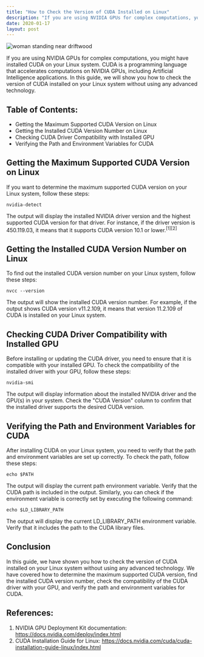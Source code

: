 ```yaml
---
title: "How to Check the Version of CUDA Installed on Linux"
description: "If you are using NVIDIA GPUs for complex computations, you might have installed CUDA on your Linux system. CUDA is a programming language that accelerates computations on NVIDIA GPUs, including Artificial Intelligence applications. In this guide, we will show you how to check the version of CUDA installed on your Linux system without using any advanced technology."
date: 2020-01-17
layout: post
---
```


<article>
  <img alt="woman standing near driftwood" src="https://images.unsplash.com/photo-1511237499363-177130e8a933?crop=entropy&amp;cs=tinysrgb&amp;fit=max&amp;fm=jpg&amp;ixid=Mnw0NDU0NTZ8MHwxfHNlYXJjaHwxfHxIb3clMjB0byUyMENoZWNrJTIwdGhlJTIwVmVyc2lvbiUyMG9mJTIwQ1VEQSUyMEluc3RhbGxlZCUyMG9uJTIwTGludXh8ZW58MHwwfHx8MTY4MzY2MDkyOQ&amp;ixlib=rb-4.0.3&amp;q=80&amp;w=1080"/>
  <p>If you are using NVIDIA GPUs for complex computations, you might have installed CUDA on your Linux system. CUDA is a programming language that accelerates computations on NVIDIA GPUs, including Artificial Intelligence applications. In this guide, we will show you how to check the version of CUDA installed on your Linux system without using any advanced technology.</p>
  <h2>Table of Contents:</h2>
  <ul>
    <li>Getting the Maximum Supported CUDA Version on Linux</li>
    <li>Getting the Installed CUDA Version Number on Linux</li>
    <li>Checking CUDA Driver Compatibility with Installed GPU</li>
    <li>Verifying the Path and Environment Variables for CUDA</li>
  </ul>
  <h2>Getting the Maximum Supported CUDA Version on Linux</h2>
  <p>If you want to determine the maximum supported CUDA version on your Linux system, follow these steps:</p>
  <code>nvidia-detect</code>
  <p>The output will display the installed NVIDIA driver version and the highest supported CUDA version for that driver. For instance, if the driver version is 450.119.03, it means that it supports CUDA version 10.1 or lower.<sup>[1][2]</sup></p>
  <h2>Getting the Installed CUDA Version Number on Linux</h2>
  <p>To find out the installed CUDA version number on your Linux system, follow these steps:</p>
  <code>nvcc --version</code>
  <p>The output will show the installed CUDA version number. For example, if the output shows CUDA version v11.2.109, it means that version 11.2.109 of CUDA is installed on your Linux system.</p>
  <h2>Checking CUDA Driver Compatibility with Installed GPU</h2>
  <p>Before installing or updating the CUDA driver, you need to ensure that it is compatible with your installed GPU. To check the compatibility of the installed driver with your GPU, follow these steps:</p>
  <code>nvidia-smi</code>
  <p>The output will display information about the installed NVIDIA driver and the GPU(s) in your system. Check the "CUDA Version" column to confirm that the installed driver supports the desired CUDA version.</p>
  <h2>Verifying the Path and Environment Variables for CUDA</h2>
  <p>After installing CUDA on your Linux system, you need to verify that the path and environment variables are set up correctly. To check the path, follow these steps:</p>
  <code>echo $PATH</code>
  <p>The output will display the current path environment variable. Verify that the CUDA path is included in the output. Similarly, you can check if the environment variable is correctly set by executing the following command:</p>
  <code>echo $LD_LIBRARY_PATH</code>
  <p>The output will display the current LD_LIBRARY_PATH environment variable. Verify that it includes the path to the CUDA library files.</p>
  <h2>Conclusion</h2>
  <p>In this guide, we have shown you how to check the version of CUDA installed on your Linux system without using any advanced technology. We have covered how to determine the maximum supported CUDA version, find the installed CUDA version number, check the compatibility of the CUDA driver with your GPU, and verify the path and environment variables for CUDA.</p>
  <h2>References:</h2>
  <ol>
    <li>NVIDIA GPU Deployment Kit documentation: <a href="https://docs.nvidia.com/deploy/index.html">https://docs.nvidia.com/deploy/index.html</a></li>
<li>CUDA Installation Guide for Linux: <a href="https://docs.nvidia.com/cuda/cuda-installation-guide-linux/index.html">https://docs.nvidia.com/cuda/cuda-installation-guide-linux/index.html</a></li>
  </ol>
</article>